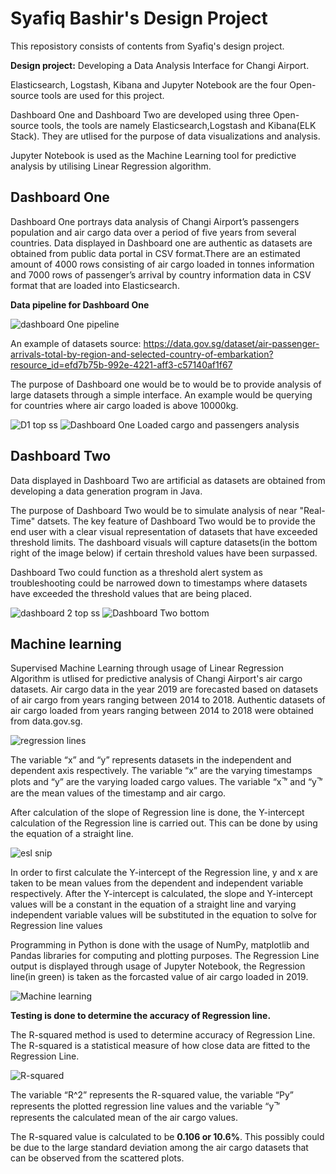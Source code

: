 # Syafiq Bashir's Design Project

This reposistory consists of contents from Syafiq's design project.

**Design project:** Developing a Data Analysis Interface for Changi Airport.

Elasticsearch, Logstash, Kibana and Jupyter Notebook are the four Open-source tools are used for this project. 

Dashboard One and Dashboard Two are developed using three Open-source tools, the tools are namely Elasticsearch,Logstash and Kibana(ELK Stack). They are utlised for the purpose of data visualizations and analysis.

Jupyter Notebook is used as the Machine Learning tool for predictive analysis by utilising Linear Regression algorithm. 


## Dashboard One 

Dashboard One portrays data analysis of Changi Airport’s passengers population and air cargo data over a period of five years from several countries. Data displayed in Dashboard one are authentic as datasets are obtained from public data portal in CSV format.There are an estimated amount of 4000 rows consisting of air cargo loaded in tonnes information and 7000 rows of passenger’s arrival by country information data in CSV format that are loaded into Elasticsearch. 

**Data pipeline for Dashboard One**

![dashboard One pipeline](https://user-images.githubusercontent.com/47980926/63438842-9c9d4300-c45f-11e9-9973-5e7df09771c0.JPG)

An example of datasets source:
https://data.gov.sg/dataset/air-passenger-arrivals-total-by-region-and-selected-country-of-embarkation?resource_id=efd7b75b-992e-4221-aff3-c57140af1f67

The purpose of Dashboard one would be to would be to provide analysis of large datasets through a simple interface. An example would be  querying for countries where air cargo loaded is above 10000kg.

![D1 top ss](https://user-images.githubusercontent.com/47980926/58750954-fc242c00-84ca-11e9-910a-dbc580661220.JPG)
![Dashboard One Loaded cargo and passengers analysis](https://user-images.githubusercontent.com/47980926/58750956-047c6700-84cb-11e9-9193-35b05a26a5c9.JPG)

## Dashboard Two

Data displayed in Dashboard Two are artificial as datasets are obtained from developing a data generation program in Java.

The purpose of Dashboard Two would be to simulate analysis of near "Real-Time" datsets. The key feature of Dashboard Two would be to provide the end user with a clear visual representation of datasets that have exceeded threshold limits. The dashboard visuals will capture datasets(in the bottom right of the image below) if certain threshold values have been surpassed.

Dashboard Two could function as a threshold alert system as troubleshooting could be narrowed down to timestamps where datasets have exceeded the threshold values that are being placed.

![dashboard 2 top ss](https://user-images.githubusercontent.com/47980926/58751127-1232ec00-84cd-11e9-8ba7-fdcc0b526210.JPG)
![Dashboard Two bottom](https://user-images.githubusercontent.com/47980926/58751135-17903680-84cd-11e9-906d-88043f2aa6e2.JPG)

## Machine learning 

Supervised Machine Learning through usage of Linear Regression Algorithm is utlised for predictive analysis of Changi Airport's air cargo datasets. Air cargo data in the year 2019 are forecasted based on datasets of air cargo from years ranging between 2014 to 2018. Authentic datasets of air cargo loaded from years ranging between 2014 to 2018 were obtained from data.gov.sg.

![regression lines](https://user-images.githubusercontent.com/47980926/62994977-329a0200-be91-11e9-9d74-ccb448d65aef.JPG)

The variable “x” and “y” represents datasets in the independent and dependent axis respectively. The variable “x” are the varying timestamps plots and “y” are the varying loaded cargo values. The variable “x ̅” and “y ̅” are the mean values of the timestamp and air cargo.

After calculation of the slope of Regression line is done, the Y-intercept calculation of the Regression line is carried out. This can be done by using the equation of a straight line.

![esl snip](https://user-images.githubusercontent.com/47980926/62995488-67a75400-be93-11e9-9101-620f5ee6e3ca.JPG)

In order to first calculate the Y-intercept of the Regression line, y and x are taken to be mean values from the dependent and independent variable respectively. After the Y-intercept is calculated, the slope and Y-intercept values will be a constant in the equation of a straight line and varying independent variable values will be substituted in the equation to solve for Regression line values

Programming in Python is done with the usage of NumPy, matplotlib and Pandas libraries for computing and plotting purposes. The Regression Line output is displayed through usage of Jupyter Notebook, the Regression line(in green) is taken as the forcasted value of air cargo loaded in 2019.

![Machine learning](https://user-images.githubusercontent.com/47980926/58751594-13671780-84d3-11e9-8677-05ad32e46bb2.JPG)


**Testing is done to determine the accuracy of Regression line.**

The R-squared method is used to determine accuracy of Regression Line. The R-squared is a statistical measure of how close data are fitted to the Regression Line.

![R-squared](https://user-images.githubusercontent.com/47980926/62994782-442eda00-be90-11e9-8e01-cbdffb5e54b3.JPG)

The variable “R^2” represents the R-squared value, the variable “Py” represents the plotted regression line values and the variable “y ̅” represents the calculated mean of the air cargo values.

The R-squared value is calculated to be **0.106 or 10.6%**. This possibly could be due to the large standard deviation among the air cargo datasets that can be observed from the scattered plots.

